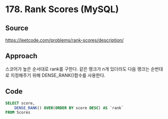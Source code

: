 # 178. Rank Scores (MySQL)

## Source

https://leetcode.com/problems/rank-scores/description/

## Approach

스코어가 높은 순서대로 rank를 구한다. 같은 랭크가 n개 있더라도 다음 랭크는 순번대로 지정해주기 위해 DENSE_RANK()함수를 사용한다.

## Code

```sql
SELECT score,
    DENSE_RANK() OVER(ORDER BY score DESC) AS `rank`
FROM Scores
```
